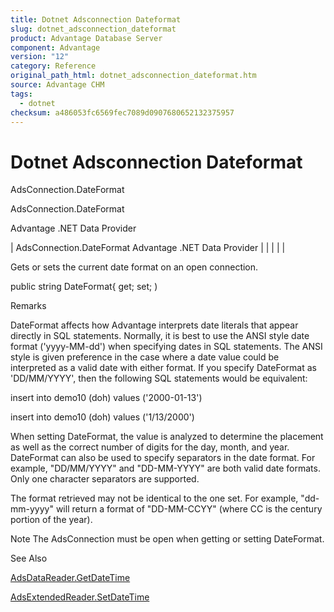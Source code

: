 ```yaml
---
title: Dotnet Adsconnection Dateformat
slug: dotnet_adsconnection_dateformat
product: Advantage Database Server
component: Advantage
version: "12"
category: Reference
original_path_html: dotnet_adsconnection_dateformat.htm
source: Advantage CHM
tags:
  - dotnet
checksum: a486053fc6569fec7089d0907680652132375957
---
```


# Dotnet Adsconnection Dateformat

AdsConnection.DateFormat

AdsConnection.DateFormat

Advantage .NET Data Provider

| AdsConnection.DateFormat  Advantage .NET Data Provider |  |  |  |  |

Gets or sets the current date format on an open connection.

public string DateFormat{ get; set; )

Remarks

DateFormat affects how Advantage interprets date literals that appear directly in SQL statements. Normally, it is best to use the ANSI style date format ('yyyy-MM-dd') when specifying dates in SQL statements. The ANSI style is given preference in the case where a date value could be interpreted as a valid date with either format. If you specify DateFormat as 'DD/MM/YYYY', then the following SQL statements would be equivalent:

insert into demo10 (doh) values ('2000-01-13')

insert into demo10 (doh) values ('1/13/2000')

When setting DateFormat, the value is analyzed to determine the placement as well as the correct number of digits for the day, month, and year. DateFormat can also be used to specify separators in the date format. For example, "DD/MM/YYYY" and "DD-MM-YYYY" are both valid date formats. Only one character separators are supported.

The format retrieved may not be identical to the one set. For example, "dd-mm-yyyy" will return a format of "DD-MM-CCYY" (where CC is the century portion of the year).

Note The AdsConnection must be open when getting or setting DateFormat.

See Also

[AdsDataReader.GetDateTime](dotnet_adsdatareader_getdatetime.md)

[AdsExtendedReader.SetDateTime](dotnet_adsextendedreader_setdatetime.md)
